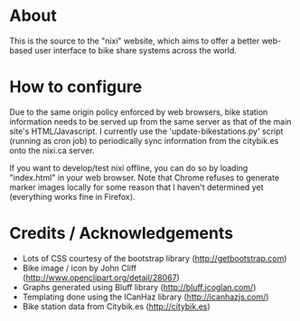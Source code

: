 # About

This is the source to the "nixi" website, which aims to offer a better web-based
user interface to bike share systems across the world.

# How to configure

Due to the same origin policy enforced by web browsers, bike station
information needs to be served up from the same server as that of the main
site's HTML/Javascript. I currently use the 'update-bikestations.py' script
(running as cron job) to periodically sync information from the citybik.es
onto the nixi.ca server.

If you want to develop/test nixi offline, you can do so by loading
"index.html" in your web browser. Note that Chrome refuses to generate
marker images locally for some reason that I haven't determined yet
(everything works fine in Firefox).

# Credits / Acknowledgements

* Lots of CSS courtesy of the bootstrap library (http://getbootstrap.com)
* Bike image / icon by John Cliff (http://www.openclipart.org/detail/28067)
* Graphs generated using Bluff library (http://bluff.jcoglan.com/)
* Templating done using the ICanHaz library (http://icanhazjs.com/)
* Bike station data from Citybik.es (http://citybik.es)
